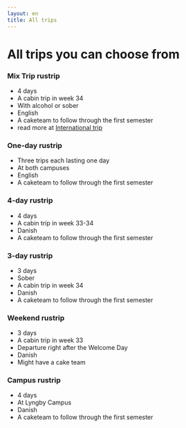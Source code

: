 ```yaml
---
layout: en
title: All trips
---
```


<h1>All trips you can choose from</h1>

<div class="box">
    <h3 class="SGh3">Mix Trip rustrip</h3>
    <ul class="df">
    <li>4 days</li>
    <li>A cabin trip in week 34</li>
    <li>With alcohol or sober</li>
    <li>English</li>
    <li>A caketeam to follow through the first semester</li>
    <li>read more at <a href="./internationale-ture.html"> <u> International trip </u> </a> </li>
    </ul>
</div>

<div class="box">
    <h3 class="SGh3">One-day rustrip</h3>
    <ul class="df">
    <li>Three trips each lasting one day</li>
    <li>At both campuses</li>
    <li>English</li>
    <li>A caketeam to follow through the first semester</li>
    </ul>
</div>

<div class="box">
    <h3 class="SGh3">4-day rustrip</h3>
    <ul class="df">
    <li>4 days</li>
    <li>A cabin trip in week 33-34</li>
    <li>Danish</li>
    <li>A caketeam to follow through the first semester</li>
    </ul>
</div>

<div class="box">
    <h3 class="SGh3">3-day rustrip</h3>
    <ul class="df">
    <li>3 days</li>
    <li>Sober</li>
    <li>A cabin trip in week 34</li>
    <li>Danish</li>
    <li>A caketeam to follow through the first semester</li>
    </ul>
</div>

<div class="box">
    <h3 class="SGh3">Weekend rustrip</h3>
    <ul class="df">
    <li>3 days</li>
    <li>A cabin trip in week 33</li>
    <li>Departure right after the Welcome Day</li>
    <li>Danish</li>
    <li>Might have a cake team</li>
    </ul>
</div>

<div class="box">
    <h3 class="SGh3">Campus rustrip</h3>
    <ul class="df">
    <li>4 days</li>
    <li>At Lyngby Campus</li>
    <li>Danish</li>
    <li>A caketeam to follow through the first semester</li>
    </ul>
</div>











<!---
<div class="box">
    <h3 class="SGh3">4-day trip</h3>
    <ul class="df">
    <li>21 trips in total</li>
    <li>4 days</li>
    <li>Cabin Trip in the end of August</li>
    <li>Danish</li>
    <li>A caketeam to follow through the first semester</li>
    </ul>
</div>
    
<div class="box">
    <h3 class="SGh3">Mix Trip rustrip</h3>
    <ul class="df">
    <li>4 trips in total</li>
        <ul class="notdf">
            <li>3 with alcohol</li>
            <li>1 without</li>
        </ul>
    <li>4 days</li>
    <li>Cabin Trip in the end of August</li>
    <li>English</li>
    <li>A caketeam to follow through the first semester</li>
    </ul>
</div>

<div class="box">
    <h3 class="SGh3">Weekend rustrip</h3>
    <ul class="df">
    <li>3 trips in total</li>
        <ul class="notdf">
            <li>2 with alcohol</li>
            <li>1 without</li>
        </ul>
    <li>3 days</li>
    <li>Cabin Trip in the end of August</li>
    <li>Danish</li>
    <li>No caketeam</li>
    </ul>
</div>

<div class="box">
    <h3 class="SGh3">Campus rustrip</h3>
    <ul class="df">
    <li>2 trips in total</li>
    <li>4 days</li>
    <li>At campus</li>
    <li>Danish</li>
    <li>A caketeam to follow through the first semester</li>
    </ul>
</div>

<div class="box">
    <h3 class="SGh3">Oneday rustrip</h3>
    <ul class="df">
    <li>2 trips in total</li>
    <li>1 day</li>
    <li>At campus - Both Ballerup and Lyngby</li>
    <li>English</li>
    <li>A caketeam to follow through the first semester</li>
    </ul>
</div>

--->



